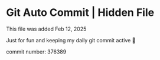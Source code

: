 # Git Auto Commit | Hidden File

This file was added Feb 12, 2025

Just for fun and keeping my daily git commit active 🤪

commit number: 376389
